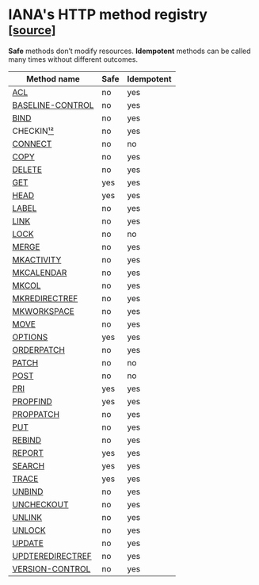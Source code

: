 # IANA's HTTP method registry <sup>[[source]](http://www.iana.org/assignments/http-methods/http-methods.xhtml)</sup>

**Safe** methods don’t modify resources.
**Idempotent** methods can be called many times without different outcomes.

Method name                           | Safe | Idempotent
-----------                           | ---- | ----------
[ACL][acl]                            | no   | yes
[BASELINE-CONTROL][baseline-control]  | no   | yes
[BIND][bind]                          | no   | yes
CHECKIN[¹][checkin-1][²][checkin-2]   | no   | yes
[CONNECT][connect]                    | no   | no
[COPY][copy]                          | no   | yes
[DELETE][delete]                      | no   | yes
[GET][get]                            | yes  | yes
[HEAD][head]                          | yes  | yes
[LABEL][label]                        | no   | yes
[LINK][link]                          | no   | yes
[LOCK][lock]                          | no   | no
[MERGE][merge]                        | no   | yes
[MKACTIVITY][mkactivity]              | no   | yes
[MKCALENDAR][mkcalendar]              | no   | yes
[MKCOL][mkcol]                        | no   | yes
[MKREDIRECTREF][mkredirectref]        | no   | yes
[MKWORKSPACE][mkworkspace]            | no   | yes
[MOVE][move]                          | no   | yes
[OPTIONS][options]                    | yes  | yes
[ORDERPATCH][orderpatch]              | no   | yes
[PATCH][patch]                        | no   | no
[POST][post]                          | no   | no
[PRI][pri]                            | yes  | yes
[PROPFIND][propfind]                  | yes  | yes
[PROPPATCH][proppatch]                | no   | yes 
[PUT][put]                            | no   | yes
[REBIND][rebind]                      | no   | yes
[REPORT][report]                      | yes  | yes
[SEARCH][search]                      | yes  | yes
[TRACE][trace]                        | yes  | yes
[UNBIND][unbind]                      | no   | yes
[UNCHECKOUT][uncheckout]              | no   | yes
[UNLINK][unlink]                      | no   | yes
[UNLOCK][unlock]                      | no   | yes
[UPDATE][update]                      | no   | yes
[UPDTEREDIRECTREF][updateredirectref] | no   | yes
[VERSION-CONTROL][version-control]    | no   | yes

[acl]:               http://tools.ietf.org/html/rfc3744#section-8.1
[baseline-control]:  http://tools.ietf.org/html/rfc3253#section-12.6
[bind]:              http://tools.ietf.org/html/rfc5842#section-4
[checkin-1]:         http://tools.ietf.org/html/rfc3253#section-4.4
[checkin-2]:         http://tools.ietf.org/html/rfc3253#section-9.4
[connect]:           http://tools.ietf.org/html/rfc7231#section-4.3.6
[copy]:              http://tools.ietf.org/html/rfc4918#section-9.8
[delete]:            http://tools.ietf.org/html/rfc7231#section-4.3.5
[get]:               http://tools.ietf.org/html/rfc7231#section-4.3.1
[head]:              http://tools.ietf.org/html/rfc7231#section-4.3.2
[label]:             http://tools.ietf.org/html/rfc3253#section-8.2
[link]:              http://tools.ietf.org/html/rfc2068#section-19.6.1.2
[lock]:              http://tools.ietf.org/html/rfc4918#section-9.10
[merge]:             http://tools.ietf.org/html/rfc3253#section-11.2
[mkactivity]:        http://tools.ietf.org/html/rfc3253#section-13.5
[mkcalendar]:        http://tools.ietf.org/html/rfc4791#section-5.3.1
[mkcol]:             http://tools.ietf.org/html/rfc4918#section-9.3
[mkredirectref]:     http://tools.ietf.org/html/rfc4437#section-6
[mkworkspace]:       http://tools.ietf.org/html/rfc3253#section-6.3
[move]:              http://tools.ietf.org/html/rfc4918#section-9.9
[options]:           http://tools.ietf.org/html/rfc7231#section-4.3.7
[orderpatch]:        http://tools.ietf.org/html/rfc3648#section-7
[patch]:             http://tools.ietf.org/html/rfc5789#section-2
[post]:              http://tools.ietf.org/html/rfc7231#section-4.3.3
[pri]:               http://tools.ietf.org/html/draft-ietf-httpbis-http2-17#section-3.5
[propfind]:          http://tools.ietf.org/html/rfc4918#section-9.1
[proppatch]:         http://tools.ietf.org/html/rfc4918#section-9.2
[put]:               http://tools.ietf.org/html/rfc7231#section-4.3.4
[rebind]:            http://tools.ietf.org/html/rfc5842#section-6
[report]:            http://tools.ietf.org/html/rfc3253#section-3.6
[search]:            http://tools.ietf.org/html/rfc5323#section-2
[trace]:             http://tools.ietf.org/html/rfc7231#section-4.3.8
[unbind]:            http://tools.ietf.org/html/rfc5842#section-5
[uncheckout]:        http://tools.ietf.org/html/rfc3253#section-4.5
[unlink]:            http://tools.ietf.org/html/rfc2068#section-19.6.1.3
[unlock]:            http://tools.ietf.org/html/rfc4918#section-9.11
[update]:            http://tools.ietf.org/html/rfc3253#section-7.1
[updateredirectref]: http://tools.ietf.org/html/rfc4437#section-7 
[version-control]:   http://tools.ietf.org/html/rfc3253#section-3.5